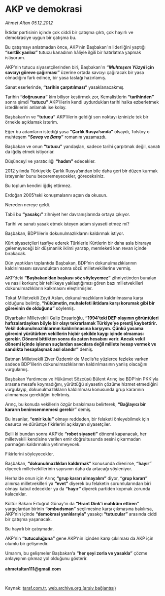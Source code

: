 # AKP ve demokrasi

*Ahmet Altan 05.12.2012*

<div class="yazi"><p>İktidar partisinin içinde çok ciddi bir çatışma çıktı, çok hayırlı ve demokrasiye uygun bir çatışma bu.</p>
<p>Bu çatışmayı anlatmadan önce, AKP’nin Başbakan’ın liderliğini yaptığı <b>“sertlik yanlısı”</b> tutucu kanadının hâliyle ilgili bir hatırlatma yapmak istiyorum.</p>
<p>AKP’nin tutucu siyasetçilerinden biri, Başbakan’ın <b>“<i>Muhteşem Yüzyıl</i> için savcıyı göreve çağırması”</b> üzerine ortada savcıyı çağıracak bir yasa olmadığını fark edince, bir yasa taslağı hazırlamış.</p>
<p>Sanat eserlerinde, <b>“tarihin çarpıtılması”</b> yasaklanacakmış.</p>
<p>Tarihin <b>“doğrusunu”</b> kim biliyor kestirmek zor, Kemalistlerin <b>“tarihinden”</b> sonra şimdi <b>“tutucu”</b> AKP’lilerin kendi uydurdukları tarihi halka ezberletmek istediklerini anlamak ise kolay.</p>
<p>Başbakan’ın ve <b>“tutucu”</b> AKP’lilerin geldiği son noktayı izninizle tek bir örnekle açıklamak isterim.</p>
<p>Eğer bu adamların istediği yasa <b>“Çarlık Rusya’sında”</b> olsaydı, Tolstoy o muhteşem <b>“<i>Savaş ve Barış</i>”</b> romanını yazamazdı.</p>
<p>Başbakan ve onun <b>“tutucu”</b> yandaşları, sadece tarihi çarpıtmak değil, sanatı da iğdiş etmek istiyorlar.</p>
<p>Düşünceyi ve yaratıcılığı <b>“hadım”</b> edecekler.</p>
<p>2012 yılında Türkiye’de Çarlık Rusya’sından bile daha geri bir düzen kurmak isteyenler bunu beceremeyecekler, göreceksiniz.</p>
<p>Bu toplum kendini iğdiş ettirmez.</p>
<p>Erdoğan 2005’teki konuşmalarını açsın da okusun.</p>
<p>Nereden nereye geldi.</p>
<p>Tabii bu <b>“yasakçı”</b> zihniyet her davranışlarında ortaya çıkıyor.</p>
<p>Tarihi ve sanatı yasak etmek isteyen adam siyaseti etmez mi?</p>
<p>Başbakan, BDP’lilerin dokunulmazlıklarını kaldırmak istiyor.</p>
<p>Kürt siyasetçileri tasfiye ederek Türklerle Kürtlerin bir daha asla biraraya gelemeyeceği bir düşmanlık iklimi yaratıp, memleketi kan revan içinde bırakacak.</p>
<p>Dün yaptıkları toplantıda Başbakan, BDP’nin dokunulmazlıklarının kaldırılmasını savunduktan sonra sözü milletvekillerine vermiş.</p>
<p>AKP’deki <b>“Başbakan’dan başkası söz söyleyemez”</b> zihniyetinden bunalan ve nasıl korkunç bir tehlikeye yaklaştığımızı gören bazı milletvekilleri dokunulmazlıkların kalkmasını eleştirmişler.</p>
<p>Tokat Milletvekili Zeyit Aslan, dokunulmazlıkların kaldırılmasına karşı olduğunu belirtip, <b>“hükümetin, muhalefeti iktidara karşı korumak gibi bir görevinin de olduğunu”</b> söylemiş.</p>
<p>Diyarbakır Milletvekili Galip Ensarioğlu, <b>“1994’teki DEP olayının görüntüleri hafızalardayken böyle bir olayı tekrarlamak Türkiye’ye prestij kaybettirir. Vekil dokunulmazlıklarının kaldırılmasına karşıyım. Çünkü yasama görevini yürütürken vekillerin hiçbir şekilde kaygı içinde olmaması gerekir. Dönemi bittikten sonra da zaten hesabını verir. Ancak vekil dönemi içinde işlenen suçlardan savcılara değil millete hesap vermek ve sandıkta hesaplaşmak asıl olandır”</b> demiş.</p>
<p>Batman Milletvekili Ziver Özdemir de Meclis’te yüzlerce fezleke varken sadece BDP’lilerin dokunulmazlıklarının kaldırılmasının yanlış olacağını vurgulamış.</p>
<p>Başbakan Yardımcısı ve Hükümet Sözcüsü Bülent Arınç ise BDP’nin PKK’yla arasına mesafe koymadığını, yürüttüğü siyasetin çözüme hizmet etmediğini vurgulayıp, dokunulmazlıkların kaldırılması konusunda grup kararının alınmaması gerektiğini belirtmiş. </p>
<p>Arınç, bu konuda vekillerin özgür bırakılması belirterek, <b>“Bağlayıcı bir kararın benimsenmemesi gerekir”</b> demiş.</p>
<p>Bu insanlar, <b>“emir kulu”</b> olmayı reddeden, bir felaketi önleyebilmek için cesurca ve dürüstçe fikirlerini açıklayan siyasetçiler.</p>
<p>Belli ki bundan sonra AKP’de <b>“robot siyaseti”</b> dönemi kapanacak, her milletvekili kendisine verilen emir doğrultusunda sesini çıkarmadan parmağını kaldırmakla yetinmeyecek.</p>
<p>Fikirlerini söyleyecekler.</p>
<p>Başbakan, <b>“dokunulmazlıkları kaldırmak”</b> konusunda direnirse, <b>“hayır”</b> diyecek milletvekillerinin sayısının daha da artacağı söyleniyor.</p>
<p>Herhalde onun için Arınç <b>“grup kararı almayalım”</b> diyor, <b>“grup kararı”</b> alınırsa milletvekilleri ya <b>“evet”</b> diyerek bu felaketin sorumlularından biri olmayı kabul edecekler ya da <b>“hayır”</b> diyerek partiden kopmak zorunda kalacaklar.</p>
<p>Kültür Bakanı Ertuğrul Günay’ın da <b>“Hrant Dink’i mahkûm ettiren”</b> yargıçlardan birinin <b>“ombudsman”</b> seçilmesine karşı çıkmasına bakılırsa, AKP’nin içinde <b>“demokrasi yanlılarıyla”</b> yasakçı <b>“tutucular”</b> arasında ciddi bir çatışma yaşanacak.</p>
<p>Bu hayırlı bir çatışmadır.</p>
<p>AKP’nin <b>“tutuculuğuna”</b> gene AKP’nin içinden karşı çıkılması da AKP için olumlu bir gelişmedir.</p>
<p>Umarım, bu gelişmeler Başbakan’a <b>“her şeyi zorla ve yasakla”</b> çözme anlayışının çıkmaz yol olduğunu gösterir.<br/><br/><b>ahmetaltan111@gmail.com</b></p>
<p> </p>
</div>

Kaynak: [taraf.com.tr](http://www.taraf.com.tr/ahmet-altan/makale-akp-ve-demokrasi.htm), [web.archive.org (arşiv bağlantısı)](http://web.archive.org/web/20131107102155/http://www.taraf.com.tr/ahmet-altan/makale-akp-ve-demokrasi.htm)
